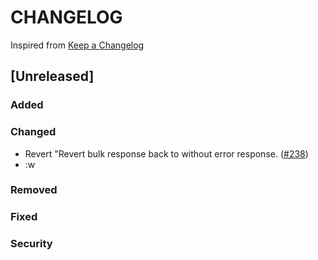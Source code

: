 # CHANGELOG

Inspired from [Keep a Changelog](https://keepachangelog.com/en/1.0.0/)

## [Unreleased]
### Added

### Changed
- Revert "Revert bulk response back to without error response. ([#238](https://github.com/opensearch-project/opensearch-protobufs/pull/238))
- :w
### Removed

### Fixed

### Security
